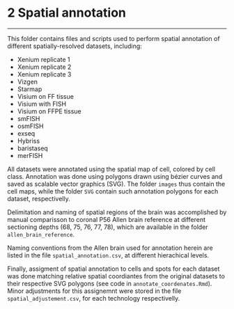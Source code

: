 
# 2 Spatial annotation

***

This folder contains files and scripts used to perform spatial annotation of
different spatially-resolved datasets, including:
- Xenium replicate 1
- Xenium replicate 2
- Xenium replicate 3
- Vizgen
- Starmap
- Visium on FF tissue
- Visium with FISH
- Visium on FFPE tissue
- smFISH
- osmFISH
- exseq
- Hybriss
- baristaseq
- merFISH

All datasets were annotated using the spatial map of cell, colored by cell class. Annotation was done using polygons drawn using bézier curves and saved as scalable vector graphics (SVG). The folder `images` thus contain the cell maps, while the folder `SVG` contain such annotation polygons for each dataset, respectivelly.

Delimitation and naming of spatial regions of the brain was accomplished by manual comparisson to coronal P56 Allen brain reference at different sectioning depths (68, 75, 76, 77, 78), which are available in the folder `allen_brain_reference`.

Naming conventions from the Allen brain used for annotation herein are listed in the file `spatial_annotation.csv`, at different hierachical levels.

Finally, assigment of spatial annotation to cells and spots for each dataset was done matching relative spatial coordiantes from the original datasets to their respective SVG polygons (see code in `annotate_coordenates.Rmd`). Minor adjustments for this assignemnt were stored in the file `spatial_adjustement.csv`, for each technology respectivelly. 


